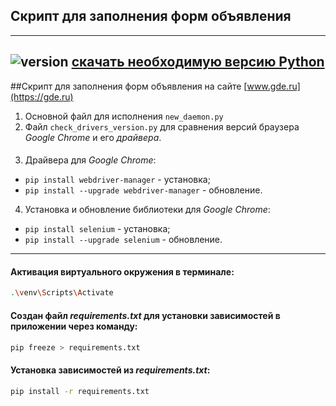 ## Скрипт для заполнения форм объявления
---
![version](https://img.shields.io/badge/Python-v_3.10-informational/?style=social&logo=Python) [скачать необходимую версию Python](https://www.python.org/)
---
##Скрипт для заполнения форм объявления на сайте [www.gde.ru](https://gde.ru) 
1. Основной файл для исполнения `new_daemon.py`
2. Файл `check_drivers_version.py` для сравнения версий браузера *Google Chrome* и его *драйвера*.
####
3. Драйвера для *Google Chrome*:
- `pip install webdriver-manager` - установка;
- `pip install --upgrade webdriver-manager` - обновление.
4. Установка и обновление библиотеки для *Google Chrome*:
- `pip install selenium` - установка;
- `pip install --upgrade selenium` - обновление.
---
#### Активация виртуального окружения в терминале:
```sh
.\venv\Scripts\Activate
```
#### Создан файл _requirements.txt_ для установки зависимостей в приложении через команду:
```sh
pip freeze > requirements.txt
```
#### Установка зависимостей из _requirements.txt_:
```sh
pip install -r requirements.txt
```